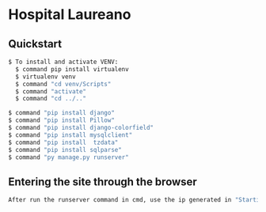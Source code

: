 # Hospital Laureano


## Quickstart
```bash
$ To install and activate VENV:
  $ command pip install virtualenv
  $ virtualenv venv
  $ command "cd venv/Scripts"
  $ command "activate"
  $ command "cd ../.."

$ command "pip install django"
$ command "pip install Pillow"
$ command "pip install django-colorfield"
$ command "pip install mysqlclient"
$ command "pip install  tzdata"
$ command "pip install sqlparse"
$ command "py manage.py runserver"

```
## Entering the site through the browser
```bash
After run the runserver command in cmd, use the ip generated in "Starting development server at: " and put in browser 
```
